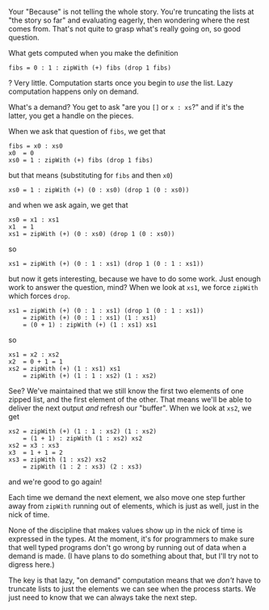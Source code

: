 Your "Because" is not telling the whole story. You're truncating the lists at "the story so far" and evaluating eagerly, then wondering where the rest comes from. That's not quite to grasp what's really going on, so good question.

What gets computed when you make the definition

    fibs = 0 : 1 : zipWith (+) fibs (drop 1 fibs)

? Very little. Computation starts once you begin to *use* the list. Lazy computation happens only on demand.

What's a demand? You get to ask "are you `[]` or `x : xs`?" and if it's the latter, you get a handle on the pieces.

When we ask that question of `fibs`, we get that

    fibs = x0 : xs0
    x0  = 0
    xs0 = 1 : zipWith (+) fibs (drop 1 fibs)

but that means (substituting for `fibs` and then `x0`)

    xs0 = 1 : zipWith (+) (0 : xs0) (drop 1 (0 : xs0))

and when we ask again, we get that

    xs0 = x1 : xs1
    x1  = 1
    xs1 = zipWith (+) (0 : xs0) (drop 1 (0 : xs0))

so

    xs1 = zipWith (+) (0 : 1 : xs1) (drop 1 (0 : 1 : xs1))

but now it gets interesting, because we have to do some work. Just enough work to answer the question, mind? When we look at `xs1`, we force `zipWith` which forces `drop`.

    xs1 = zipWith (+) (0 : 1 : xs1) (drop 1 (0 : 1 : xs1))
        = zipWith (+) (0 : 1 : xs1) (1 : xs1)
        = (0 + 1) : zipWith (+) (1 : xs1) xs1

so

    xs1 = x2 : xs2
    x2  = 0 + 1 = 1
    xs2 = zipWith (+) (1 : xs1) xs1
        = zipWith (+) (1 : 1 : xs2) (1 : xs2)

See? We've maintained that we still know the first two elements of one zipped list, and the first element of the other. That means we'll be able to deliver the next output *and* refresh our "buffer". When we look at `xs2`, we get

    xs2 = zipWith (+) (1 : 1 : xs2) (1 : xs2)
        = (1 + 1) : zipWith (1 : xs2) xs2
    xs2 = x3 : xs3
    x3  = 1 + 1 = 2
    xs3 = zipWith (1 : xs2) xs2
        = zipWith (1 : 2 : xs3) (2 : xs3)

and we're good to go again!

Each time we demand the next element, we also move one step further away from `zipWith` running out of elements, which is just as well, just in the nick of time.

None of the discipline that makes values show up in the nick of time is expressed in the types. At the moment, it's for programmers to make sure that well typed programs don't go wrong by running out of data when a demand is made. (I have plans to do something about that, but I'll try not to digress here.)

The key is that lazy, "on demand" computation means that we *don't* have to truncate lists to just the elements we can see when the process starts. We just need to know that we can always take the next step.
